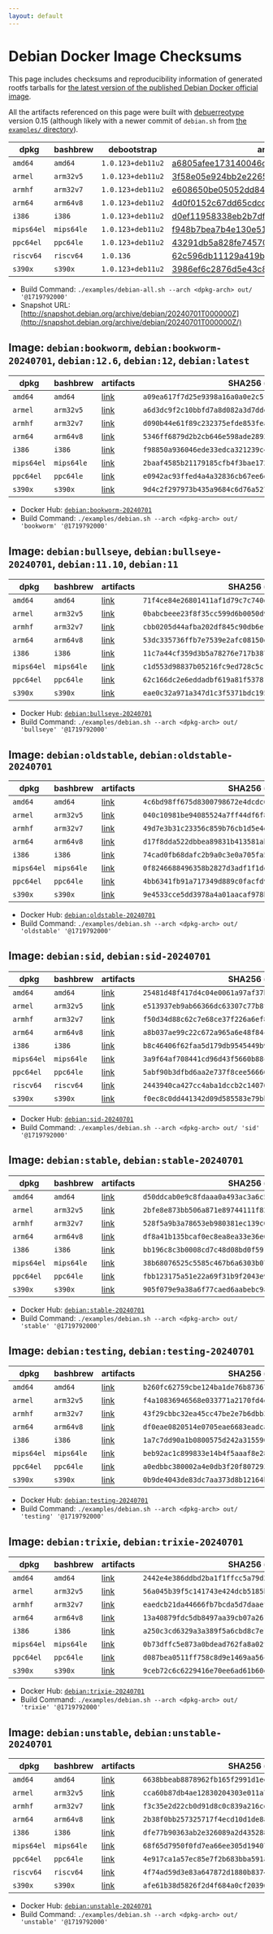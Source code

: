 ```yaml
---
layout: default
---
```


# Debian Docker Image Checksums

This page includes checksums and reproducibility information of generated rootfs tarballs for [the latest version of the published Debian Docker official image](https://hub.docker.com/_/debian).

All the artifacts referenced on this page were built with [debuerreotype](https://github.com/debuerreotype/debuerreotype) version 0.15 (although likely with a newer commit of `debian.sh` from [the `examples/` directory](https://github.com/debuerreotype/debuerreotype/tree/master/examples)).

| dpkg | bashbrew | debootstrap | artifacts |
| - | - | - | - |
| `amd64` | `amd64` | `1.0.123+deb11u2` | [a6805afee173140046c0f4cd6a1a46ad2870e2ea](https://github.com/debuerreotype/docker-debian-artifacts/tree/a6805afee173140046c0f4cd6a1a46ad2870e2ea) |
| `armel` | `arm32v5` | `1.0.123+deb11u2` | [3f58e05e924bb2e2265d4629332dda6b563727d6](https://github.com/debuerreotype/docker-debian-artifacts/tree/3f58e05e924bb2e2265d4629332dda6b563727d6) |
| `armhf` | `arm32v7` | `1.0.123+deb11u2` | [e608650be05052dd84fbfd3ac05bbcb11292dac0](https://github.com/debuerreotype/docker-debian-artifacts/tree/e608650be05052dd84fbfd3ac05bbcb11292dac0) |
| `arm64` | `arm64v8` | `1.0.123+deb11u2` | [4d0f0152c67dd65cdcca5a2cbacc7b9186601989](https://github.com/debuerreotype/docker-debian-artifacts/tree/4d0f0152c67dd65cdcca5a2cbacc7b9186601989) |
| `i386` | `i386` | `1.0.123+deb11u2` | [d0ef11958338eb2b7dfac36df459c0b796fb235b](https://github.com/debuerreotype/docker-debian-artifacts/tree/d0ef11958338eb2b7dfac36df459c0b796fb235b) |
| `mips64el` | `mips64le` | `1.0.123+deb11u2` | [f948b7bea7b4e130e51cbf56e79bb08dbf867e2d](https://github.com/debuerreotype/docker-debian-artifacts/tree/f948b7bea7b4e130e51cbf56e79bb08dbf867e2d) |
| `ppc64el` | `ppc64le` | `1.0.123+deb11u2` | [43291db5a828fe745706eedc2a3c642551a0ca02](https://github.com/debuerreotype/docker-debian-artifacts/tree/43291db5a828fe745706eedc2a3c642551a0ca02) |
| `riscv64` | `riscv64` | `1.0.136` | [62c596db11129a419b249cc152a9b98f2b07a0a6](https://github.com/debuerreotype/docker-debian-artifacts/tree/62c596db11129a419b249cc152a9b98f2b07a0a6) |
| `s390x` | `s390x` | `1.0.123+deb11u2` | [3986ef6c2876d5e43c8a30a0f7695f735d0a13ed](https://github.com/debuerreotype/docker-debian-artifacts/tree/3986ef6c2876d5e43c8a30a0f7695f735d0a13ed) |

- Build Command: `./examples/debian-all.sh --arch <dpkg-arch> out/ '@1719792000'`
- Snapshot URL: [http://snapshot.debian.org/archive/debian/20240701T000000Z](http://snapshot.debian.org/archive/debian/20240701T000000Z/)

## Image: `debian:bookworm`, `debian:bookworm-20240701`, `debian:12.6`, `debian:12`, `debian:latest`

| dpkg | bashbrew | artifacts | SHA256 (`rootfs.tar.xz`) |
| - | - | - | - |
| `amd64` | `amd64` | [link](https://github.com/debuerreotype/docker-debian-artifacts/tree/a6805afee173140046c0f4cd6a1a46ad2870e2ea/bookworm) | `a09ea617f7d25e9398a16a0a0e2c5f607f4949408e42e9a514b152acca69e304` |
| `armel` | `arm32v5` | [link](https://github.com/debuerreotype/docker-debian-artifacts/tree/3f58e05e924bb2e2265d4629332dda6b563727d6/bookworm) | `a6d3dc9f2c10bbfd7a8d082a3d7dde94e56228f90ea4450e11712c6cff2a14b0` |
| `armhf` | `arm32v7` | [link](https://github.com/debuerreotype/docker-debian-artifacts/tree/e608650be05052dd84fbfd3ac05bbcb11292dac0/bookworm) | `d090b44e61f89c232375efde853feaabfe768179cac4025d1887e73359300c20` |
| `arm64` | `arm64v8` | [link](https://github.com/debuerreotype/docker-debian-artifacts/tree/4d0f0152c67dd65cdcca5a2cbacc7b9186601989/bookworm) | `5346ff6879d2b2cb646e598ade2892265990a23618a7e87eb81e676137946e73` |
| `i386` | `i386` | [link](https://github.com/debuerreotype/docker-debian-artifacts/tree/d0ef11958338eb2b7dfac36df459c0b796fb235b/bookworm) | `f98850a936046ede33edca321239c4655bfcbbe7ec904d4e4d8c549e235049c0` |
| `mips64el` | `mips64le` | [link](https://github.com/debuerreotype/docker-debian-artifacts/tree/f948b7bea7b4e130e51cbf56e79bb08dbf867e2d/bookworm) | `2baaf4585b21179185cfb4f3bae172c637624fb1249bac61c7b8de5630583154` |
| `ppc64el` | `ppc64le` | [link](https://github.com/debuerreotype/docker-debian-artifacts/tree/43291db5a828fe745706eedc2a3c642551a0ca02/bookworm) | `e0942ac93ffed4a4a32836cb67ee6d2392cca8ba1287d1561c365b17917a284e` |
| `s390x` | `s390x` | [link](https://github.com/debuerreotype/docker-debian-artifacts/tree/3986ef6c2876d5e43c8a30a0f7695f735d0a13ed/bookworm) | `9d4c2f297973b435a9684c6d76a527cc60d3cdc92d9747104ab497b9e03780f7` |

- Docker Hub: [`debian:bookworm-20240701`](https://hub.docker.com/_/debian/tags?name=bookworm-20240701)
- Build Command: `./examples/debian.sh --arch <dpkg-arch> out/ 'bookworm' '@1719792000'`

## Image: `debian:bullseye`, `debian:bullseye-20240701`, `debian:11.10`, `debian:11`

| dpkg | bashbrew | artifacts | SHA256 (`rootfs.tar.xz`) |
| - | - | - | - |
| `amd64` | `amd64` | [link](https://github.com/debuerreotype/docker-debian-artifacts/tree/a6805afee173140046c0f4cd6a1a46ad2870e2ea/bullseye) | `71f4ce84e26801411af1d79c7c740da1d39d29bad1fcb169ffdde03a677fc724` |
| `armel` | `arm32v5` | [link](https://github.com/debuerreotype/docker-debian-artifacts/tree/3f58e05e924bb2e2265d4629332dda6b563727d6/bullseye) | `0babcbeee23f8f35cc599d6b0050d90e812e64188af1f2e8b9225eed042e9e5c` |
| `armhf` | `arm32v7` | [link](https://github.com/debuerreotype/docker-debian-artifacts/tree/e608650be05052dd84fbfd3ac05bbcb11292dac0/bullseye) | `cbb0205d44afba202df845c90db6ef7e627d325a9b204f98ddbb50c7b1fae89d` |
| `arm64` | `arm64v8` | [link](https://github.com/debuerreotype/docker-debian-artifacts/tree/4d0f0152c67dd65cdcca5a2cbacc7b9186601989/bullseye) | `53dc335736ffb7e7539e2afc08150d19238294715d6af8f219033ae2dc304847` |
| `i386` | `i386` | [link](https://github.com/debuerreotype/docker-debian-artifacts/tree/d0ef11958338eb2b7dfac36df459c0b796fb235b/bullseye) | `11c7a44cf359d3b5a78276e717b387fc988ca08ae868ed80b7a7a71a1005380b` |
| `mips64el` | `mips64le` | [link](https://github.com/debuerreotype/docker-debian-artifacts/tree/f948b7bea7b4e130e51cbf56e79bb08dbf867e2d/bullseye) | `c1d553d98837b05216fc9ed728c5c115a60882192a2f3276f3557d01b3266963` |
| `ppc64el` | `ppc64le` | [link](https://github.com/debuerreotype/docker-debian-artifacts/tree/43291db5a828fe745706eedc2a3c642551a0ca02/bullseye) | `62c166dc2e6eddadbf619a81f5378143896e176ee8808f96dfd92a955462c6c4` |
| `s390x` | `s390x` | [link](https://github.com/debuerreotype/docker-debian-artifacts/tree/3986ef6c2876d5e43c8a30a0f7695f735d0a13ed/bullseye) | `eae0c32a971a347d1c3f5371bdc195e77caa4e5b55d47d12b1276284f0fd4d4d` |

- Docker Hub: [`debian:bullseye-20240701`](https://hub.docker.com/_/debian/tags?name=bullseye-20240701)
- Build Command: `./examples/debian.sh --arch <dpkg-arch> out/ 'bullseye' '@1719792000'`

## Image: `debian:oldstable`, `debian:oldstable-20240701`

| dpkg | bashbrew | artifacts | SHA256 (`rootfs.tar.xz`) |
| - | - | - | - |
| `amd64` | `amd64` | [link](https://github.com/debuerreotype/docker-debian-artifacts/tree/a6805afee173140046c0f4cd6a1a46ad2870e2ea/oldstable) | `4c6bd98ff675d8300798672e4dcdc6e7903285d91ead27813694f51501b8a0e5` |
| `armel` | `arm32v5` | [link](https://github.com/debuerreotype/docker-debian-artifacts/tree/3f58e05e924bb2e2265d4629332dda6b563727d6/oldstable) | `040c10981be94085524a7ff44df6f8146b9f257c5330e254e23b8c1e63d2838a` |
| `armhf` | `arm32v7` | [link](https://github.com/debuerreotype/docker-debian-artifacts/tree/e608650be05052dd84fbfd3ac05bbcb11292dac0/oldstable) | `49d7e3b31c23356c859b76cb1d5e4d83e6f1ed0b794b120eb1792c8a722ccdab` |
| `arm64` | `arm64v8` | [link](https://github.com/debuerreotype/docker-debian-artifacts/tree/4d0f0152c67dd65cdcca5a2cbacc7b9186601989/oldstable) | `d17f8dda522dbbea89831b413581abf9980dd5a70c4405c9328aecdb0d5dc486` |
| `i386` | `i386` | [link](https://github.com/debuerreotype/docker-debian-artifacts/tree/d0ef11958338eb2b7dfac36df459c0b796fb235b/oldstable) | `74cad0fb68dafc2b9a0c3e0a705fa5111502b1c33cf340c7a46b8ce8b1bfb3d3` |
| `mips64el` | `mips64le` | [link](https://github.com/debuerreotype/docker-debian-artifacts/tree/f948b7bea7b4e130e51cbf56e79bb08dbf867e2d/oldstable) | `0f8246688496358b2827d3adf1f1de7a5ef5404a150e89d67fa402a49ad713b8` |
| `ppc64el` | `ppc64le` | [link](https://github.com/debuerreotype/docker-debian-artifacts/tree/43291db5a828fe745706eedc2a3c642551a0ca02/oldstable) | `4bb6341fb91a717349d889c0facfd9e202d609b5dcb2771fe7096a5684e7274e` |
| `s390x` | `s390x` | [link](https://github.com/debuerreotype/docker-debian-artifacts/tree/3986ef6c2876d5e43c8a30a0f7695f735d0a13ed/oldstable) | `9e4533cce5dd3978a4a01aacaf978bb745b62b9ec0d6646f774d3bb7337aea1f` |

- Docker Hub: [`debian:oldstable-20240701`](https://hub.docker.com/_/debian/tags?name=oldstable-20240701)
- Build Command: `./examples/debian.sh --arch <dpkg-arch> out/ 'oldstable' '@1719792000'`

## Image: `debian:sid`, `debian:sid-20240701`

| dpkg | bashbrew | artifacts | SHA256 (`rootfs.tar.xz`) |
| - | - | - | - |
| `amd64` | `amd64` | [link](https://github.com/debuerreotype/docker-debian-artifacts/tree/a6805afee173140046c0f4cd6a1a46ad2870e2ea/sid) | `25481d48f417d4c04e0061a97af37b26759b608d0e7a7f9fe7060ce6c3e4bf28` |
| `armel` | `arm32v5` | [link](https://github.com/debuerreotype/docker-debian-artifacts/tree/3f58e05e924bb2e2265d4629332dda6b563727d6/sid) | `e513937eb9ab66366dc63307c77b8fd24c926158631e7fca1a73df6ecc73e9c0` |
| `armhf` | `arm32v7` | [link](https://github.com/debuerreotype/docker-debian-artifacts/tree/e608650be05052dd84fbfd3ac05bbcb11292dac0/sid) | `f50d34d88c62c7e68ce37f226a6ef823f9ce47e5b57bb711597f202c065eaad0` |
| `arm64` | `arm64v8` | [link](https://github.com/debuerreotype/docker-debian-artifacts/tree/4d0f0152c67dd65cdcca5a2cbacc7b9186601989/sid) | `a8b037ae99c22c672a965a6e48f84ce19257c67dba9492263902fd51a3f394fc` |
| `i386` | `i386` | [link](https://github.com/debuerreotype/docker-debian-artifacts/tree/d0ef11958338eb2b7dfac36df459c0b796fb235b/sid) | `b8c46406f62faa5d179db9545449b9e75f54212dbe7060fb0835f8750ee2a1c3` |
| `mips64el` | `mips64le` | [link](https://github.com/debuerreotype/docker-debian-artifacts/tree/f948b7bea7b4e130e51cbf56e79bb08dbf867e2d/sid) | `3a9f64af708441cd96d43f5660b88c66fe9619ad5d22059ba5e83c92da4c16ea` |
| `ppc64el` | `ppc64le` | [link](https://github.com/debuerreotype/docker-debian-artifacts/tree/43291db5a828fe745706eedc2a3c642551a0ca02/sid) | `5abf90b3dfbd6aa2e737f8cee56660d72ed21d31f58efabf8f3358d6be01aa08` |
| `riscv64` | `riscv64` | [link](https://github.com/debuerreotype/docker-debian-artifacts/tree/62c596db11129a419b249cc152a9b98f2b07a0a6/sid) | `2443940ca427cc4aba1dccb2c14070624e8726723cebc5322a59c7dbbfe8cf3e` |
| `s390x` | `s390x` | [link](https://github.com/debuerreotype/docker-debian-artifacts/tree/3986ef6c2876d5e43c8a30a0f7695f735d0a13ed/sid) | `f0ec8c0dd441342d09d585583e79bb3a3f3ec8e78dff2700d112e8b7b4df0d0b` |

- Docker Hub: [`debian:sid-20240701`](https://hub.docker.com/_/debian/tags?name=sid-20240701)
- Build Command: `./examples/debian.sh --arch <dpkg-arch> out/ 'sid' '@1719792000'`

## Image: `debian:stable`, `debian:stable-20240701`

| dpkg | bashbrew | artifacts | SHA256 (`rootfs.tar.xz`) |
| - | - | - | - |
| `amd64` | `amd64` | [link](https://github.com/debuerreotype/docker-debian-artifacts/tree/a6805afee173140046c0f4cd6a1a46ad2870e2ea/stable) | `d50ddcab0e9c8fdaaa0a493ac3a6c500d4928a9a8a3f8092075b9ceca4102ee6` |
| `armel` | `arm32v5` | [link](https://github.com/debuerreotype/docker-debian-artifacts/tree/3f58e05e924bb2e2265d4629332dda6b563727d6/stable) | `2bfe8e873bb506a871e89744111f82d9cf1bbca72778b8156ee0c4574b9a02f2` |
| `armhf` | `arm32v7` | [link](https://github.com/debuerreotype/docker-debian-artifacts/tree/e608650be05052dd84fbfd3ac05bbcb11292dac0/stable) | `528f5a9b3a78653eb980381ec139c08a26830a788a9069895a2803e0e925e035` |
| `arm64` | `arm64v8` | [link](https://github.com/debuerreotype/docker-debian-artifacts/tree/4d0f0152c67dd65cdcca5a2cbacc7b9186601989/stable) | `df8a41b135bcaf0ec8ea8ea33e36e63eeed3fe6180f69e4b2eeedb8c7ae3461f` |
| `i386` | `i386` | [link](https://github.com/debuerreotype/docker-debian-artifacts/tree/d0ef11958338eb2b7dfac36df459c0b796fb235b/stable) | `bb196c8c3b0008cd7c48d08bd0f591db52604bd4fe30466f8d98b359c6df823b` |
| `mips64el` | `mips64le` | [link](https://github.com/debuerreotype/docker-debian-artifacts/tree/f948b7bea7b4e130e51cbf56e79bb08dbf867e2d/stable) | `38b68076525c5585c467b6a6303b07d51b555db59631ec54fab13ec41b05244c` |
| `ppc64el` | `ppc64le` | [link](https://github.com/debuerreotype/docker-debian-artifacts/tree/43291db5a828fe745706eedc2a3c642551a0ca02/stable) | `fbb123175a51e22a69f31b9f2043e9e12f57d8ff21b9f2e6eef860d99d3e25fe` |
| `s390x` | `s390x` | [link](https://github.com/debuerreotype/docker-debian-artifacts/tree/3986ef6c2876d5e43c8a30a0f7695f735d0a13ed/stable) | `905f079e9a38a6f77caed6aabebc9a28f9e6970bce47da2b28acb137b896f518` |

- Docker Hub: [`debian:stable-20240701`](https://hub.docker.com/_/debian/tags?name=stable-20240701)
- Build Command: `./examples/debian.sh --arch <dpkg-arch> out/ 'stable' '@1719792000'`

## Image: `debian:testing`, `debian:testing-20240701`

| dpkg | bashbrew | artifacts | SHA256 (`rootfs.tar.xz`) |
| - | - | - | - |
| `amd64` | `amd64` | [link](https://github.com/debuerreotype/docker-debian-artifacts/tree/a6805afee173140046c0f4cd6a1a46ad2870e2ea/testing) | `b260fc62759cbe124ba1de76b873673b96cf55bca7f4485bb0313ae9e8095a54` |
| `armel` | `arm32v5` | [link](https://github.com/debuerreotype/docker-debian-artifacts/tree/3f58e05e924bb2e2265d4629332dda6b563727d6/testing) | `f4a10836946568e033771a2170fd4e53145fdf100e622aeaf4d33351d4c16a56` |
| `armhf` | `arm32v7` | [link](https://github.com/debuerreotype/docker-debian-artifacts/tree/e608650be05052dd84fbfd3ac05bbcb11292dac0/testing) | `43f29cbbc32ea45cc47be2e7b6dbb35ace8c96b187fe46d7a5ea6aa455e7f95f` |
| `arm64` | `arm64v8` | [link](https://github.com/debuerreotype/docker-debian-artifacts/tree/4d0f0152c67dd65cdcca5a2cbacc7b9186601989/testing) | `df0eae0820514e0705eae6683eadcac96d04bfb939358b1983c9de19214169e8` |
| `i386` | `i386` | [link](https://github.com/debuerreotype/docker-debian-artifacts/tree/d0ef11958338eb2b7dfac36df459c0b796fb235b/testing) | `1a7c7dd90a1b0800575d242a3155900f1bf0f3e67dd8e760d45e01951ad5a382` |
| `mips64el` | `mips64le` | [link](https://github.com/debuerreotype/docker-debian-artifacts/tree/f948b7bea7b4e130e51cbf56e79bb08dbf867e2d/testing) | `beb92ac1c899833e14b4f5aaaf8e282c518b53e76e6f0bd4a32ad946d061f8fd` |
| `ppc64el` | `ppc64le` | [link](https://github.com/debuerreotype/docker-debian-artifacts/tree/43291db5a828fe745706eedc2a3c642551a0ca02/testing) | `a0edbbc380002a4e0db3f20f80729363dbef6e193e5b30cd42cc480b902d5ae0` |
| `s390x` | `s390x` | [link](https://github.com/debuerreotype/docker-debian-artifacts/tree/3986ef6c2876d5e43c8a30a0f7695f735d0a13ed/testing) | `0b9de4043de83dc7aa373d8b12164b41269dfc953bbe16f912f90f412e53df20` |

- Docker Hub: [`debian:testing-20240701`](https://hub.docker.com/_/debian/tags?name=testing-20240701)
- Build Command: `./examples/debian.sh --arch <dpkg-arch> out/ 'testing' '@1719792000'`

## Image: `debian:trixie`, `debian:trixie-20240701`

| dpkg | bashbrew | artifacts | SHA256 (`rootfs.tar.xz`) |
| - | - | - | - |
| `amd64` | `amd64` | [link](https://github.com/debuerreotype/docker-debian-artifacts/tree/a6805afee173140046c0f4cd6a1a46ad2870e2ea/trixie) | `2442e4e386ddbd2ba1f1ffcc5a79d22451d5a251614f08b8b9b4809133ad974e` |
| `armel` | `arm32v5` | [link](https://github.com/debuerreotype/docker-debian-artifacts/tree/3f58e05e924bb2e2265d4629332dda6b563727d6/trixie) | `56a045b39f5c141743e424dcb5185bb155ab64b40065f786107385dafdee4be9` |
| `armhf` | `arm32v7` | [link](https://github.com/debuerreotype/docker-debian-artifacts/tree/e608650be05052dd84fbfd3ac05bbcb11292dac0/trixie) | `eaedcb21da44666fb7bcda5d7daaef99f6d7717eeef78ca1ee82d93ef12034bf` |
| `arm64` | `arm64v8` | [link](https://github.com/debuerreotype/docker-debian-artifacts/tree/4d0f0152c67dd65cdcca5a2cbacc7b9186601989/trixie) | `13a40879fdc5db8497aa39cb07a26140c9e8472fde825d5a11e4534b1ef0d2b7` |
| `i386` | `i386` | [link](https://github.com/debuerreotype/docker-debian-artifacts/tree/d0ef11958338eb2b7dfac36df459c0b796fb235b/trixie) | `a250c3cd6329a3a389f5a6cbd8c7e1f8b95c2a6ecaa28c57c10baf11096b107d` |
| `mips64el` | `mips64le` | [link](https://github.com/debuerreotype/docker-debian-artifacts/tree/f948b7bea7b4e130e51cbf56e79bb08dbf867e2d/trixie) | `0b73dffc5e873a0bdead762fa8a02fa1135018e9d938e302040cb47b63337d1c` |
| `ppc64el` | `ppc64le` | [link](https://github.com/debuerreotype/docker-debian-artifacts/tree/43291db5a828fe745706eedc2a3c642551a0ca02/trixie) | `d087bea0511ff758c8d9e1469aa56ce7d010149009dcf1a4e73301210301c610` |
| `s390x` | `s390x` | [link](https://github.com/debuerreotype/docker-debian-artifacts/tree/3986ef6c2876d5e43c8a30a0f7695f735d0a13ed/trixie) | `9ceb72c6c6229416e70ee6ad61b60ee510c29af0b2ba122de81bb197d99fef9d` |

- Docker Hub: [`debian:trixie-20240701`](https://hub.docker.com/_/debian/tags?name=trixie-20240701)
- Build Command: `./examples/debian.sh --arch <dpkg-arch> out/ 'trixie' '@1719792000'`

## Image: `debian:unstable`, `debian:unstable-20240701`

| dpkg | bashbrew | artifacts | SHA256 (`rootfs.tar.xz`) |
| - | - | - | - |
| `amd64` | `amd64` | [link](https://github.com/debuerreotype/docker-debian-artifacts/tree/a6805afee173140046c0f4cd6a1a46ad2870e2ea/unstable) | `6638bbeab8878962fb165f2991d1ee03e58df576a58fef402287a015846afcea` |
| `armel` | `arm32v5` | [link](https://github.com/debuerreotype/docker-debian-artifacts/tree/3f58e05e924bb2e2265d4629332dda6b563727d6/unstable) | `cca60b87db4ae12830204303e011a78931bf2b85079376602e8928b81dcc475e` |
| `armhf` | `arm32v7` | [link](https://github.com/debuerreotype/docker-debian-artifacts/tree/e608650be05052dd84fbfd3ac05bbcb11292dac0/unstable) | `f3c35e2d22cb0d91d8c0c839a216cd63b155ef607a68e14c9157655785aea21d` |
| `arm64` | `arm64v8` | [link](https://github.com/debuerreotype/docker-debian-artifacts/tree/4d0f0152c67dd65cdcca5a2cbacc7b9186601989/unstable) | `2b38f0bb257325717f4ecd10d1de8a9951a19ec6341b7cba520e86db9c04e52f` |
| `i386` | `i386` | [link](https://github.com/debuerreotype/docker-debian-artifacts/tree/d0ef11958338eb2b7dfac36df459c0b796fb235b/unstable) | `dfe77b90363ab2e326089a2d435288a152eeba1237d7daae6a19cedc18b108bd` |
| `mips64el` | `mips64le` | [link](https://github.com/debuerreotype/docker-debian-artifacts/tree/f948b7bea7b4e130e51cbf56e79bb08dbf867e2d/unstable) | `68f65d7950f0fd7ea66ee305d194070544dead9225550c7e47ce766bb1e622fe` |
| `ppc64el` | `ppc64le` | [link](https://github.com/debuerreotype/docker-debian-artifacts/tree/43291db5a828fe745706eedc2a3c642551a0ca02/unstable) | `4e917ca1a57ec85e7f2b683bba591a0a42ea45a28eca300fee9cd6c5997325a3` |
| `riscv64` | `riscv64` | [link](https://github.com/debuerreotype/docker-debian-artifacts/tree/62c596db11129a419b249cc152a9b98f2b07a0a6/unstable) | `4f74ad59d3e83a647872d1880b8374b9eb3d092bec336f7bb2e5d8d5f9c68bf4` |
| `s390x` | `s390x` | [link](https://github.com/debuerreotype/docker-debian-artifacts/tree/3986ef6c2876d5e43c8a30a0f7695f735d0a13ed/unstable) | `afe61b38d5826f2d4f684a0cf20396b04827db175ef7c4708fc86424d1b4d021` |

- Docker Hub: [`debian:unstable-20240701`](https://hub.docker.com/_/debian/tags?name=unstable-20240701)
- Build Command: `./examples/debian.sh --arch <dpkg-arch> out/ 'unstable' '@1719792000'`
